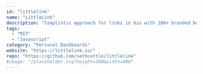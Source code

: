 ```yaml
---
id: "littlelink"
name: "LittleLink"
description: "Simplistic approach for links in bio with 100+ branded buttons (alternative to Linktree)."
tags:
  - "MIT"
  - "Javascript"
category: "Personal Dashboards"
website: "https://littlelink.io/"
repo: "https://github.com/sethcottle/littlelink"
#image: "/placeholder.svg?height=300&width=400"
---
```


